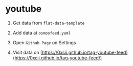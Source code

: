 # youtube


1. Get data from `flat-data-template`

2. Add data at `osmosfeed.yaml`

3. Open `Github Page` on Settings

4. Visit data on [https://0xcii.github.io/tag-youtube-feed](https://0xcii.github.io/tag-youtube-feed/)




